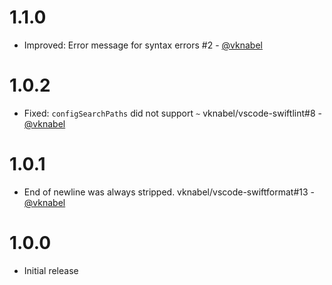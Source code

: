 # 1.1.0

- Improved: Error message for syntax errors #2 - [@vknabel](https://github.com/vknabel/)

# 1.0.2

- Fixed: `configSearchPaths` did not support `~` vknabel/vscode-swiftlint#8 - [@vknabel](https://github.com/vknabel/)

# 1.0.1

- End of newline was always stripped. vknabel/vscode-swiftformat#13 - [@vknabel](https://github.com/vknabel/)

# 1.0.0

- Initial release
